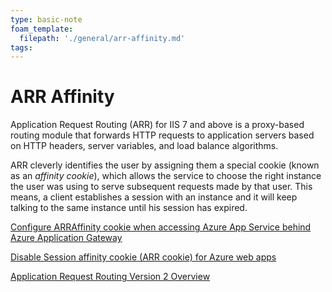 ```yaml
---
type: basic-note
foam_template:
  filepath: './general/arr-affinity.md'
tags: 
---
```


# ARR Affinity

Application Request Routing (ARR) for IIS 7 and above is a proxy-based routing module that forwards HTTP requests to application servers based on HTTP headers, server variables, and load balance algorithms.

ARR cleverly identifies the user by assigning them a special cookie (known as an *affinity cookie*), which allows the service to choose the right instance the user was using to serve subsequent requests made by that user. This means, a client establishes a session with an instance and it will keep talking to the same instance until his session has expired.

[Configure ARRAffinity cookie when accessing Azure App Service behind Azure Application Gateway](https://techcommunity.microsoft.com/t5/apps-on-azure-blog/configure-arraffinity-cookie-when-accessing-azure-app-service/ba-p/3842511)

[Disable Session affinity cookie (ARR cookie) for Azure web apps](https://azure.github.io/AppService/2016/05/16/Disable-Session-affinity-cookie-(ARR-cookie)-for-Azure-web-apps.html)

[Application Request Routing Version 2 Overview](https://learn.microsoft.com/en-us/iis/extensions/planning-for-arr/application-request-routing-version-2-overview)
